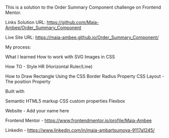 This is a solution to the Order Summary Component challenge on Frontend Mentor.

Links Solution URL: https://github.com/Maia-Ambee/Order_Summary_Component

Live Site URL: https://maia-ambee.github.io/Order_Summary_Component/

My process:

What I learned How to work with SVG Images in CSS

How TO - Style HR (Horizontal Ruler/Line)

How to Draw Rectangle Using the CSS Border Radius Property
CSS Layout - The position Property

Built with

Semantic HTML5 markup CSS custom properties Flexbox


Website - Add your name here

Frontend Mentor - https://www.frontendmentor.io/profile/Maia-Ambee

Linkedin - https://www.linkedin.com/in/maia-ambartsumova-9117a1245/
